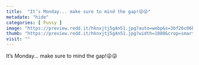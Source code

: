 ```yaml
---
title:  "It’s Monday... make sure to mind the gap!😜😜"
metadate: "hide"
categories: [ Pussy ]
image: "https://preview.redd.it/hknxjtj5g4n51.jpg?auto=webp&s=3bf26c06bd5bb503cd5b86ac0c299b803a8a5175"
thumb: "https://preview.redd.it/hknxjtj5g4n51.jpg?width=1080&crop=smart&auto=webp&s=162246bef9b1adbac51abbf45ebf4118471e7e46"
visit: ""
---
```

It’s Monday... make sure to mind the gap!😜😜
